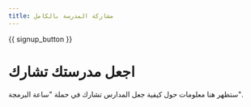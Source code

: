 ```yaml
---
title: مشاركة المدرسة بالكامل
---
```


{{ signup_button }}

# اجعل مدرستك تشارك

ستظهر هنا معلومات حول كيفية جعل المدارس تشارك في حملة "ساعة البرمجة".